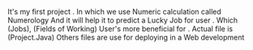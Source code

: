 It's my first project .
In which we use Numeric calculation called Numerology 
And it will help it to predict  a Lucky Job for user . Which (Jobs), (Fields of Working) User's more beneficial for .
Actual file is (Project.Java)
Others files are use for deploying in a Web development 
